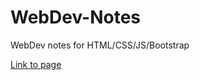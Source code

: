 # WebDev-Notes
WebDev notes for HTML/CSS/JS/Bootstrap

<a href="https://links.abwang.repl.co/">Link to page</a>
